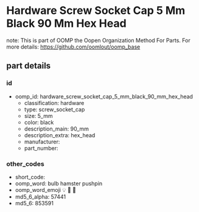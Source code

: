 # Hardware Screw Socket Cap 5 Mm Black 90 Mm Hex Head  

note: This is part of OOMP the Oopen Organization Method For Parts. For more details: https://github.com/oomlout/oomp_base

##  part details





### id
* oomp_id: hardware_screw_socket_cap_5_mm_black_90_mm_hex_head
  * classification: hardware
  * type: screw_socket_cap
  * size: 5_mm
  * color: black
  * description_main: 90_mm
  * description_extra: hex_head
  * manufacturer: 
  * part_number: 

### other_codes
* short_code: 
* oomp_word: bulb hamster pushpin
* oomp_word_emoji :bulb: :hamster: :pushpin:
* md5_6_alpha: 57441
* md5_6: 853591
